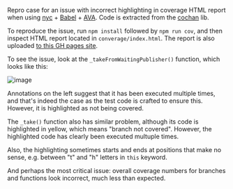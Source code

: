 Repro case for an issue with incorrect highlighting in coverage HTML
report when using [nyc] + [Babel] + [AVA]. Code is extracted from the
[cochan] lib.

To reproduce the issue, run `npm install` followed by `npm run cov`,
and then inspect HTML report located in `converage/index.html`. The
report is also uploaded [to this GH pages site][gh-pages].

To see the issue, look at the `_takeFromWaitingPublisher()` function,
which looks like this:

![image](https://cloud.githubusercontent.com/assets/1699593/13906228/6f55a302-eee2-11e5-8069-df3ef42d27c5.png)

Annotations on the left suggest that it has been executed multiple times,
and that's indeed the case as the test code is crafted to ensure this.
However, it is highlighted as not being covered.

The `_take()` function also has similar problem, although its code is
highlighted in yellow, which means "branch not covered". However, the
highlighted code has clearly been executed multuple times.

Also, the highlighting sometimes starts and ends at positions that
make no sense, e.g. between "t" and "h" letters in `this` keyword.

And perhaps the most critical issue: overall coverage numbers for
branches and functions look incorrect, much less than expected.

[nyc]: https://github.com/bcoe/nyc
[AVA]: https://github.com/sindresorhus/ava
[cochan]: https://github.com/skozin/cochan
[Babel]: http://babeljs.io
[gh-pages]: http://skozin.github.io/nyc-babel-issue-repro/index.js.html
